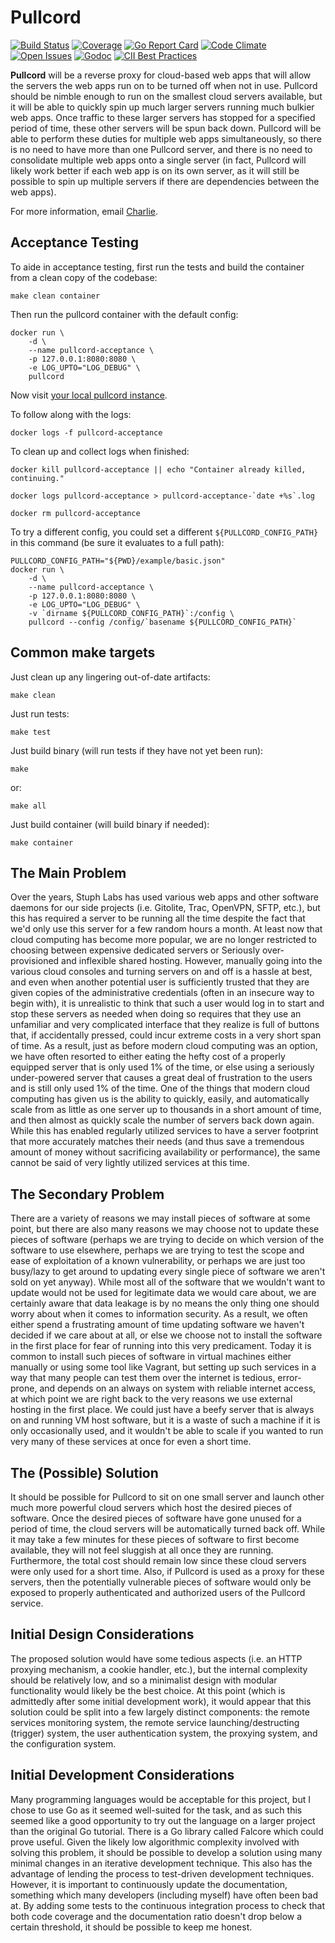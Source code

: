 Pullcord
========

[![Build Status](https://img.shields.io/travis/stuphlabs/pullcord/master.svg)](https://travis-ci.org/stuphlabs/pullcord)
[![Coverage](https://img.shields.io/coveralls/stuphlabs/pullcord/master.svg)](https://coveralls.io/github/stuphlabs/pullcord?branch=master)
[![Go Report Card](https://goreportcard.com/badge/github.com/stuphlabs/pullcord)](https://goreportcard.com/report/github.com/stuphlabs/pullcord)
[![Code Climate](https://img.shields.io/codeclimate/github/stuphlabs/pullcord.svg)](https://codeclimate.com/github/stuphlabs/pullcord)
[![Open Issues](https://img.shields.io/github/issues-raw/stuphlabs/pullcord.svg)](https://waffle.io/stuphlabs/pullcord)
[![Godoc](http://img.shields.io/badge/godoc-reference-5272B4.svg)](http://godoc.org/github.com/stuphlabs/pullcord)
[![CII Best Practices](https://bestpractices.coreinfrastructure.org/projects/982/badge)](https://bestpractices.coreinfrastructure.org/projects/982)


**Pullcord** will be a reverse proxy for cloud-based web apps that will allow
the servers the web apps run on to be turned off when not in use. Pullcord
should be nimble enough to run on the smallest cloud servers available, but it
will be able to quickly spin up much larger servers running much bulkier web
apps. Once traffic to these larger servers has stopped for a specified period
of time, these other servers will be spun back down. Pullcord will be able to
perform these duties for multiple web apps simultaneously, so there is no need
to have more than one Pullcord server, and there is no need to consolidate
multiple web apps onto a single server (in fact, Pullcord will likely work
better if each web app is on its own server, as it will still be possible to
spin up multiple servers if there are dependencies between the web apps).

For more information, email [Charlie](mailto://charlie@stuphlabs.com).

## Acceptance Testing
To aide in acceptance testing, first run the tests and build the container from
a clean copy of the codebase:
```
make clean container
```

Then run the pullcord container with the default config:
```
docker run \
	-d \
	--name pullcord-acceptance \
	-p 127.0.0.1:8080:8080 \
	-e LOG_UPTO="LOG_DEBUG" \
	pullcord
```

Now visit [your local pullcord instance](http://127.0.0.1:8080/).

To follow along with the logs:
```
docker logs -f pullcord-acceptance
```

To clean up and collect logs when finished:
```
docker kill pullcord-acceptance || echo "Container already killed, continuing."

docker logs pullcord-acceptance > pullcord-acceptance-`date +%s`.log

docker rm pullcord-acceptance
```

To try a different config, you could set a different `${PULLCORD_CONFIG_PATH}`
in this command (be sure it evaluates to a full path):
```
PULLCORD_CONFIG_PATH="${PWD}/example/basic.json"
docker run \
	-d \
	--name pullcord-acceptance \
	-p 127.0.0.1:8080:8080 \
	-e LOG_UPTO="LOG_DEBUG" \
	-v `dirname ${PULLCORD_CONFIG_PATH}`:/config \
	pullcord --config /config/`basename ${PULLCORD_CONFIG_PATH}`
```


## Common make targets
Just clean up any lingering out-of-date artifacts:
```
make clean
```

Just run tests:
```
make test
```

Just build binary (will run tests if they have not yet been run):
```
make
```
or:
```
make all
```

Just build container (will build binary if needed):
```
make container
```

## The Main Problem
Over the years, Stuph Labs has used various web apps and other software daemons
for our side projects (i.e. Gitolite, Trac, OpenVPN, SFTP, etc.), but this has
required a server to be running all the time despite the fact that we'd only
use this server for a few random hours a month. At least now that cloud
computing has become more popular, we are no longer restricted to choosing
between expensive dedicated servers or Seriously over-provisioned and inflexible
shared hosting. However, manually going into the various cloud consoles and
turning servers on and off is a hassle at best, and even when another potential
user is sufficiently trusted that they are given copies of the administrative
credentials (often in an insecure way to begin with), it is unrealistic to
think that such a user would log in to start and stop these servers as needed
when doing so requires that they use an unfamiliar and very complicated
interface that they realize is full of buttons that, if accidentally pressed,
could incur extreme costs in a very short span of time. As a result, just as
before modern cloud computing was an option, we have often resorted to either
eating the hefty cost of a properly equipped server that is only used 1% of the
time, or else using a seriously under-powered server that causes a great deal of
frustration to the users and is still only used 1% of the time.
One of the things that modern cloud computing has given us is the ability to
quickly, easily, and automatically scale from as little as one server up to
thousands in a short amount of time, and then almost as quickly scale the
number of servers back down again. While this has enabled regularly utilized
services to have a server footprint that more accurately matches their needs
(and thus save a tremendous amount of money without sacrificing availability or
performance), the same cannot be said of very lightly utilized services at this
time.

## The Secondary Problem
There are a variety of reasons we may install pieces of software at some point,
but there are also many reasons we may choose not to update these pieces of
software (perhaps we are trying to decide on which version of the software to
use elsewhere, perhaps we are trying to test the scope and ease of exploitation
of a known vulnerability, or perhaps we are just too busy/lazy to get around to
updating every single piece of software we aren't sold on yet anyway). While
most all of the software that we wouldn't want to update would not be used for
legitimate data we would care about, we are certainly aware that data leakage
is by no means the only thing one should worry about when it comes to
information security. As a result, we often either spend a frustrating amount
of time updating software we haven't decided if we care about at all, or else
we choose not to install the software in the first place for fear of running
into this very predicament. Today it is common to install such pieces of
software in virtual machines either manually or using some tool like Vagrant,
but setting up such services in a way that many people can test them over the
internet is tedious, error-prone, and depends on an always on system with
reliable internet access, at which point we are right back to the very reasons
we use external hosting in the first place. We could just have a beefy server
that is always on and running VM host software, but it is a waste of such a
machine if it is only occasionally used, and it wouldn't be able to scale if
you wanted to run very many of these services at once for even a short time.

## The (Possible) Solution
It should be possible for Pullcord to sit on one small server and launch other
much more powerful cloud servers which host the desired pieces of software.
Once the desired pieces of software have gone unused for a period of time, the
cloud servers will be automatically turned back off. While it may take a few
minutes for these pieces of software to first become available, they will not
feel sluggish at all once they are running. Furthermore, the total cost should
remain low since these cloud servers were only used for a short time. Also, if
Pullcord is used as a proxy for these servers, then the potentially vulnerable
pieces of software would only be exposed to properly authenticated and
authorized users of the Pullcord service.

## Initial Design Considerations
The proposed solution would have some tedious aspects (i.e. an HTTP proxying
mechanism, a cookie handler, etc.), but the internal complexity should be
relatively low, and so a minimalist design with modular functionality would
likely be the best choice. At this point (which is admittedly after some
initial development work), it would appear that this solution could be split
into a few largely distinct components: the remote services monitoring system,
the remote service launching/destructing (trigger) system, the user
authentication system, the proxying system, and the configuration system.

## Initial Development Considerations
Many programming languages would be acceptable for this project, but I chose to
use Go as it seemed well-suited for the task, and as such this seemed like a
good opportunity to try out the language on a larger project than the original
Go tutorial. There is a Go library called Falcore which could prove useful.
Given the likely low algorithmic complexity involved with solving this problem,
it should be possible to develop a solution using many minimal changes in an
iterative development technique. This also has the advantage of lending the
process to test-driven development techniques. However, it is important to
continuously update the documentation, something which many developers
(including myself) have often been bad at. By adding some tests to the
continuous integration process to check that both code coverage and the
documentation ratio doesn't drop below a certain threshold, it should be
possible to keep me honest.
